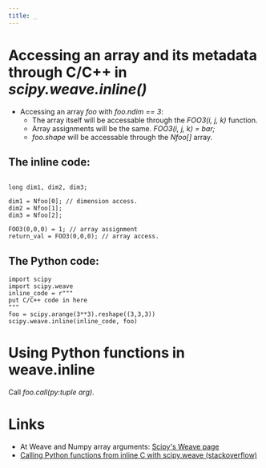```yaml
---
title: _
---
```

# Accessing an array and its metadata through C/C++ in *scipy.weave.inline()*

* Accessing an array *foo* with *foo.ndim == 3*:
    - The array itself will be accessable through the *FOO3(i, j, k)* function.
    - Array assignments will be the same. *FOO3(i, j, k) = bar;*
    - *foo.shape* will be accessable through the *Nfoo[]* array.


## The inline code:

~~~ { .cpp }

long dim1, dim2, dim3;

dim1 = Nfoo[0]; // dimension access.
dim2 = Nfoo[1];
dim3 = Nfoo[2];

FOO3(0,0,0) = 1; // array assignment
return_val = FOO3(0,0,0); // array access.

~~~

## The Python code:

~~~ { .python }
import scipy
import scipy.weave
inline_code = r"""
put C/C++ code in here
"""
foo = scipy.arange(3**3).reshape((3,3,3))
scipy.weave.inline(inline_code, foo)
~~~

# Using Python functions in weave.inline

Call *foo.call(py:tuple arg)*.

# Links

* At Weave and Numpy array arguments: [Scipy's Weave page](http://www.scipy.org/Weave)
* [Calling Python functions from inline C with scipy.weave (stackoverflow)](http://stackoverflow.com/questions/5929600/calling-python-functions-from-inline-c-with-scipy-weave)

